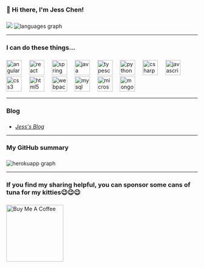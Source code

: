 <h3>👋 Hi there, I'm Jess Chen!</h3>

###

<img src="https://komarev.com/ghpvc/?username=jess88tw&color=fb4362" />
<img src="https://github-readme-stats.vercel.app/api/top-langs?username=jess88tw&locale=en&hide_title=false&layout=compact&langs_count=5&theme=dracula&hide_border=false" alt="languages graph" />

---

<h3>I can do these things...</h3>

###

<div align="left">
  <img src="https://cdn.jsdelivr.net/gh/devicons/devicon/icons/angularjs/angularjs-plain.svg" height="40" alt="angularjs logo"  />
  <img width="12" />
  <img src="https://cdn.jsdelivr.net/gh/devicons/devicon/icons/react/react-original.svg" height="40" alt="react logo"  />
  <img width="12" />
  <img src="https://cdn.jsdelivr.net/gh/devicons/devicon/icons/spring/spring-original.svg" height="40" alt="spring logo"  />
  <img width="12" />
  <img src="https://cdn.jsdelivr.net/gh/devicons/devicon/icons/java/java-original.svg" height="40" alt="java logo"  />
  <img width="12" />
  <img src="https://cdn.jsdelivr.net/gh/devicons/devicon/icons/typescript/typescript-original.svg" height="40" alt="typescript logo"  />
  <img width="12" />
  <img src="https://cdn.jsdelivr.net/gh/devicons/devicon/icons/python/python-original.svg" height="40" alt="python logo"  />
  <img width="12" />
  <img src="https://cdn.jsdelivr.net/gh/devicons/devicon/icons/csharp/csharp-original.svg" height="40" alt="csharp logo"  />
  <img width="12" />
  <img src="https://cdn.jsdelivr.net/gh/devicons/devicon/icons/javascript/javascript-original.svg" height="40" alt="javascript logo"  />
  <img width="12" />
  <img src="https://cdn.jsdelivr.net/gh/devicons/devicon/icons/css3/css3-original.svg" height="40" alt="css3 logo"  />
  <img width="12" />
  <img src="https://cdn.jsdelivr.net/gh/devicons/devicon/icons/html5/html5-original.svg" height="40" alt="html5 logo"  />
  <img width="12" />
  <img src="https://cdn.jsdelivr.net/gh/devicons/devicon/icons/webpack/webpack-original.svg" height="40" alt="webpack logo"  />
  <img width="12" />
  <img src="https://cdn.jsdelivr.net/gh/devicons/devicon/icons/mysql/mysql-original.svg" height="40" alt="mysql logo"  />
  <img width="12" />
  <img src="https://cdn.jsdelivr.net/gh/devicons/devicon/icons/microsoftsqlserver/microsoftsqlserver-plain.svg" height="40" alt="microsoftsqlserver logo"  />
  <img width="12" />
  <img src="https://cdn.jsdelivr.net/gh/devicons/devicon/icons/mongodb/mongodb-original.svg" height="40" alt="mongodb logo"  />
</div>

---

<h3>Blog</h3>

###

<ul>
  <li>
    <a href="https://www.jesseedgerunner.com">
      <i>Jess's Blog</i>
    </a>
  </li>
</ul>

---

<h3>My GitHub summary</h3>

###

<div align="left">
  <img src="https://github-readme-streak-stats.herokuapp.com?user=jess88tw&theme=dracula&ring=fb4362&file=fb4362&currStreakNum=fb4362&currStreakLabel=fb4362&hide_border=false&card_width=800" alt="herokuapp graph" />
</div>

---

<h3>If you find my sharing helpful, you can sponsor some cans of tuna for my kitties😉😉😉</h3>

###

<div align="left">
  <a href="https://www.buymeacoffee.com/jess88tw" target="_blank">
    <img src="https://cdn.buymeacoffee.com/buttons/v2/default-red.png" alt="Buy Me A Coffee" width="150" >
  </a>
</div>
